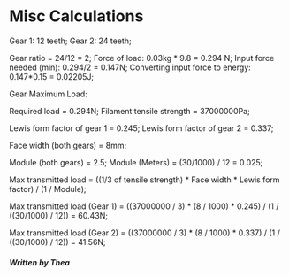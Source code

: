 # Misc Calculations

Gear 1: 12 teeth;
Gear 2: 24 teeth;

Gear ratio = 24/12 = 2;
Force of load: 0.03kg * 9.8 = 0.294 N;
Input force needed (min): 0.294/2 = 0.147N;
Converting input force to energy: 0.147*0.15 = 0.02205J;

Gear Maximum Load:

Required load = 0.294N;
Filament tensile strength = 37000000Pa;

Lewis form factor of gear 1 = 0.245;
Lewis form factor of gear 2 = 0.337;

Face width (both gears) = 8mm;

Module (both gears) = 2.5;
Module (Meters) = (30/1000) / 12 = 0.025;

Max transmitted load = ((1/3 of tensile strength) * Face width * Lewis form factor) / (1 / Module);

Max transmitted load (Gear 1) = ((37000000 / 3) * (8 / 1000) * 0.245) / (1 / ((30/1000) / 12)) = 60.43N;

Max transmitted load (Gear 2) = ((37000000 / 3) * (8 / 1000) * 0.337) / (1 / ((30/1000) / 12)) = 41.56N;

##### Written by Thea
